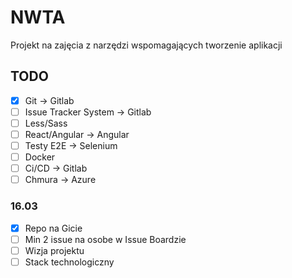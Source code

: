 # NWTA

Projekt na zajęcia z narzędzi wspomagających tworzenie aplikacji

## TODO

- [X] Git -> Gitlab
- [ ] Issue Tracker System -> Gitlab
- [ ] Less/Sass
- [ ] React/Angular -> Angular
- [ ] Testy E2E -> Selenium
- [ ] Docker 
- [ ] Ci/CD -> Gitlab
- [ ] Chmura -> Azure

### 16.03 
- [x] Repo na Gicie
- [ ] Min 2 issue na osobe w Issue Boardzie
- [ ] Wizja projektu
- [ ] Stack technologiczny